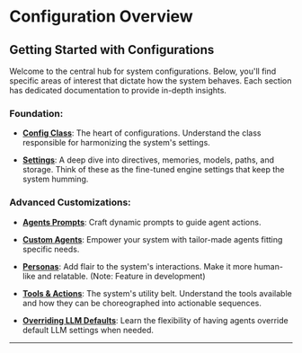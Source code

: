 # Configuration Overview

## Getting Started with Configurations

Welcome to the central hub for system configurations. Below, you'll find specific areas of interest that dictate how the system behaves. Each section has dedicated documentation to provide in-depth insights.

### **Foundation:**

- **[Config Class](ConfigClass.md)**: The heart of configurations. Understand the class responsible for harmonizing the system's settings.

- **[Settings](../Settings/Settings.md)**: A deep dive into directives, memories, models, paths, and storage. Think of these as the fine-tuned engine settings that keep the system humming.

### **Advanced Customizations:**

- **[Agents Prompts](../Agents/AgentPrompts.md)**: Craft dynamic prompts to guide agent actions. 

- **[Custom Agents](../Agents/CustomAgents.md)**: Empower your system with tailor-made agents fitting specific needs.

- **[Personas](../Personas/Personas.md)**: Add flair to the system's interactions. Make it more human-like and relatable. (Note: Feature in development)

- **[Tools & Actions](../Tools/Overview.md)**: The system's utility belt. Understand the tools available and how they can be choreographed into actionable sequences.

- **[Overriding LLM Defaults](../Settings/Models.md)**: Learn the flexibility of having agents override default LLM settings when needed.

---